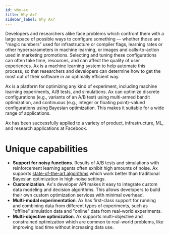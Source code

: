 ```yaml
---
id: why-ax
title: Why Ax?
sidebar_label: Why Ax?
---
```

Developers and researchers alike face problems which confront them with a large space of possible ways to configure something –– whether those are "magic numbers" used for infrastructure or compiler flags, learning rates or other hyperparameters in machine learning, or images and calls-to-action used in marketing promotions.  Selecting and tuning these configurations can often take time, resources, and can affect the quality of user experiences.  Ax is a machine learning system to help automate this process, so that researchers and developers can determine how to get the most out of their software in an optimally efficient way.

Ax is a platform for optimizing any kind of experiment, including machine learning experiments, A/B tests, and simulations.  Ax can optimize discrete configurations (e.g., variants of an A/B test) using multi-armed bandit optimization, and continuous (e.g., integer or floating point)-valued configurations using Bayesian optimization. This makes it suitable for a wide range of applications.

Ax has been successfully applied to a variety of product, infrastructure, ML, and research applications at Facebook.

# Unique capabilities

-   **Support for noisy functions**.  Results of A/B tests and simulations with reinforcement learning agents often exhibit high amounts of noise.  Ax supports [state-of-the-art algorithms](https://research.facebook.com/blog/2018/09/efficient-tuning-of-online-systems-using-bayesian-optimization/) which work better than traditional Bayesian optimization in high-noise settings.
-   **Customization**.  Ax's developer API makes it easy to integrate custom data modeling and decision algorithms. This allows developers to build their own custom optimization services with minimal overhead.
-   **Multi-modal experimentation**.  Ax has first-class support for running and combining data from different types of experiments, such as "offline" simulation data and "online" data from real-world experiments.
-   **Multi-objective optimization**. Ax supports multi-objective and constrained optimization which are common to real-world problems, like improving load time without increasing data use.
